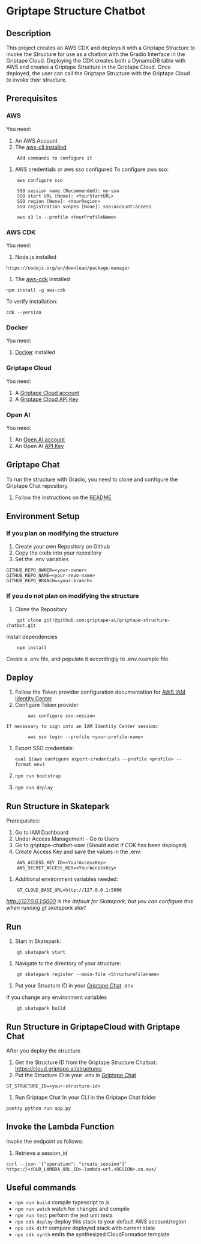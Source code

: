 # Griptape Structure Chatbot

## Description 
This project creates an AWS CDK and deploys it with a Griptape Structure to invoke the Structure for use as a chatbot with the Gradio Interface in the Griptape Cloud. 
Deploying the CDK creates both a DynamoDB table with AWS and creates a Griptape Structure in the Griptape Cloud. 
Once deployed, the user can call the Griptape Structure with the Griptape Cloud to invoke their structure. 

## Prerequisites

### AWS

You need:

1. An AWS Account
1. The [aws-cli installed](https://docs.aws.amazon.com/cli/latest/userguide/getting-started-install.html)
```shell
    Add commands to configure it 
```

1. AWS credentials or aws sso configured
To configure aws sso: 
```shell
    aws configure sso
```
```
    SSO session name (Recommended): my-sso
    SSO start URL [None]: <YourStartURL>
    SSO region [None]: <YourRegion>
    SSO registration scopes [None]: sso:account:access
```
```shell
    aws s3 ls --profile <YourProfileName>
```

### AWS CDK

You need:

1. Node.js installed
```shell
https://nodejs.org/en/download/package-manager
```

1. The [aws-cdk](https://docs.aws.amazon.com/cdk/v2/guide/getting_started.html) installed
```shell
npm install -g aws-cdk
```
To verify installation: 
```shell
cdk --version
```

### Docker

You need:

1. [Docker](https://docs.docker.com/engine/install/) installed

### Griptape Cloud

You need:

1. A [Griptape Cloud account](https://cloud.griptape.ai)
1. A [Griptape Cloud API Key](https://cloud.griptape.ai/account/api-keys)

### Open AI

You need:

1. An [Open AI account](https://openai.com/)
1. An Open AI [API Key](https://platform.openai.com/docs/api-reference/api-keys)

## Griptape Chat 
To run the structure with Gradio, you need to clone and configure the Griptape Chat repository. 
1. Follow the instructions on the [README](https://github.com/griptape-ai/griptape-chat)

## Environment Setup

### If you plan on modifying the structure
1. Create your own Repository on Github
1. Copy the code into your repository 
1. Set the .env variables 
```shell
GITHUB_REPO_OWNER=<your-owner>
GITHUB_REPO_NAME=<your-repo-name>
GITHUB_REPO_BRANCH=<your-branch>
```
### If you do not plan on modifying the structure
1. Clone the Repository
```shell
    git clone git!@github.com:griptape-ai/griptape-structure-chatbot.git
```
Install dependencies
```shell
    npm install
```
Create a .env file, and populate it accordingly to .env.example file. 

## Deploy

1.  Follow the Token provider configuration documentation for [AWS IAM Identity Center](https://docs.aws.amazon.com/cli/latest/userguide/sso-configure-profile-token.html)
1. Configure Token provider
```shell
        aws configure sso-session 
```
    If necessary to sign into an IAM Identity Center session: 
```shell
        aws sso login --profile <your-profile-name>
 ```
1.  Export SSO credentials:

    ```shell
    eval $(aws configure export-credentials --profile <profile> --format env)
    ```
1.  `npm run bootstrap`
1.  `npm run deploy`

## Run Structure in Skatepark
Prerequisites: 
1. Go to IAM Dashboard 
1. Under Access Management - Go to Users
1. Go to griptape-chatbot-user (Should exist if CDK has been deployed) 
1. Create Access Key and save the values in the .env: 
```shell
    AWS_ACCESS_KEY_ID=<YourAccessKey>
    AWS_SECRET_ACCESS_KEY=<YourAccessKey>
```
1. Additional environment variables needed: 
```shell
    GT_CLOUD_BASE_URL=http://127.0.0.1:5000
```
*http://127.0.0.1:5000 is the default for Skatepark, but you can configure this when running gt skatepark start*

## Run 
1. Start in Skatepark: 
``` shell
    gt skatepark start
```
1. Navigate to the directory of your structure: 
``` shell
    gt skatepark register --main-file <StructureFilename>
```
1. Put your Structure ID in your [Griptape Chat](https://github.com/griptape-ai/griptape-chat) .env 

If you change any environment variables 
``` shell
    gt skatepark build
```
## Run Structure in GriptapeCloud with Griptape Chat
After you deploy the structure
1. Get the Structure ID from the Griptape Structure Chatbot: https://cloud.griptape.ai/structures
1. Put the Structure ID in your .env in [Griptape Chat](https://github.com/griptape-ai/griptape-chat)
```shell
GT_STRUCTURE_ID=<your-structure-id>
```
1. Run Griptape Chat
In your CLI in the Griptape Chat folder
```shell 
poetry python run app.py 
```
## Invoke the Lambda Function

Invoke the endpoint as follows:

1. Retrieve a session_id

```
curl --json '{"operation": "create_session"}' https://<YOUR_LAMBDA_URL_ID>.lambda-url.<REGION>.on.aws/
```

## Useful commands

- `npm run build` compile typescript to js
- `npm run watch` watch for changes and compile
- `npm run test` perform the jest unit tests
- `npx cdk deploy` deploy this stack to your default AWS account/region
- `npx cdk diff` compare deployed stack with current state
- `npx cdk synth` emits the synthesized CloudFormation template
